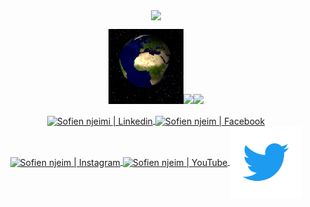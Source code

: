 
<div align="center">
<p align="center"><img align="center" src="https://profile-counter.glitch.me/{sofien-NJ}/count.svg" /></p> 
</div>
<!-- Visitor Count -->
<p align="center">
<p align="center">
<img align="" height="120px" src="https://github.com/sofien-NJ/sofien-NJ/blob/main/earth.gif?raw=true" /><img align="" height='120px' src="https://raw.githubusercontent.com/fawzirjili/fawzirjili/8b8e2e6eef80d7a96a73e01163056637da762860/matrix.svg" /><img align="" height='120px' src="https://github.com/fawzirjili/fawzirjili/blob/main/Fractal_tree.gif?raw=true" />
</p>
<!-- End Visitor Count -->
<div align="center">
<section>  
<a href="https://www.linkedin.com/in/sofien-nje%C3%AFmi-b75a7818a/" target="_blank">
   <img align="center" alt="Sofien njeimi | Linkedin" width="100px" src="https://github.com/fawzirjili/fawzirjili/blob/main/linkedinj.gif?raw=true" />
   </a>
  <a href="https://www.facebook.com/sofien.njeimi.3/" target="_blank">
   <img align="center" alt="Sofien njeim | Facebook" width="100px" src="https://github.com/fawzirjili/fawzirjili/blob/main/facebookj.gif?raw=true" />
</a>
  <a href="https://www.instagram.com/fuckinginstalife/" target="_blank">
    <img align="center" alt="Sofien njeim | Instagram" width="100px"src="https://github.com/fawzirjili/fawzirjili/blob/main/instagram-logo.gif?raw=true" />
  </a>
   <a href="https://www.youtube.com/channel/UCC1Iq-Vdq4rZL5exjZlt-ZQ" target="_blank">
    <img align="center" alt="Sofien njeim | YouTube" width="100" src="https://github.com/fawzirjili/fawzirjili/blob/main/youtube.gif?raw=true" />
  </a>
   <a href="https://twitter.com/SNjeimi" target="_blank">
    <img align="center" alt="Sofien njeim | Twitter" width="115" src="https://github.com/sofien-NJ/sofien-NJ/blob/main/twitter.gif?raw=true" />
  </a>
</section>
 </div>


